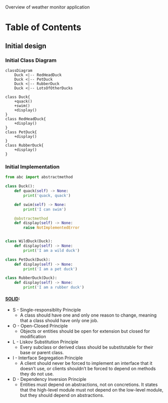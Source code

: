 #  <!-- omit in toc -->

Overview of weather monitor application

# Table of Contents <!-- omit in toc -->

## Initial design

### Initial Class Diagram
```mermaid
classDiagram
    Duck <|-- RedHeadDuck
    Duck <|-- PetDuck
    Duck <|-- RubberDuck
    Duck <|-- LotsOfOtherDucks

class Duck{
    +quack()
    +swim()
    +display()
}
class RedHeadDuck{
    +display()
}
class PetDuck{
    +display()
}
class RubberDuck{
    +display()
}
```

### Initial Implementation
```python
from abc import abstractmethod

class Duck():
    def quack(self) -> None:
        print('quack, quack')

    def swim(self) -> None:
        print('I can swim')

    @abstractmethod
    def display(self) -> None:
        raise NotImplementedError


class WildDuck(Duck):
    def display(self) -> None:
        print('I am a wild duck')

class PetDuck(Duck):
    def display(self) -> None:
        print('I am a pet duck')

class RubberDuck(Duck):
    def display(self) -> None:
        print('I am a rubber duck')

```

#### [SOLID](https://www.baeldung.com/solid-principles):
- S - Single-responsiblity Principle
  - A class should have one and only one reason to change, meaning that a class should have only one job.
- O - Open-Closed Principle
  - Objects or entities should be open for extension but closed for modification
- L - Liskov Substitution Principle
  - Every subclass or derived class should be substitutable for their base or parent class.
- I - Interface Segregation Principle
  - A client should never be forced to implement an interface that it doesn’t use, or clients shouldn’t be forced to depend on methods they do not use.
- D - Dependency Inversion Principle
  - Entities must depend on abstractions, not on concretions. It states that the high-level module must not depend on the low-level module, but they should depend on abstractions.

